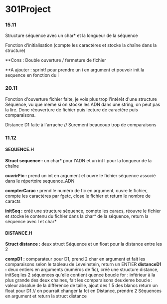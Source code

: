 # 301Project

### 15.11

Structure séquence avec un char* et la longueur de la séquence

Fonction d'initialisation (compte les caractères et stocke la chaîne dans la structure)

**Cons :
Double ouverture / fermeture de fichier

**A ajouter : 
sprintf pour prendre un i en argument et pouvoir init la sequence en fonction du i 
 
 
 
### 20.11

Fonction d'ouverture fichier faite, je vois plus trop l'intérêt d'une structure Séquence, vu que meme si on stocke les ADN dans une string, on peut pas la lire. Donc réouverture de fichier puis lecture de caractère puis comparaisons.

Distance D1 faite à l'arrache // Surement beaucoup trop de comparaisons



### 11.12

#### **SEQUENCE.H**
**Struct sequence :** un char* pour l'ADN et un int l pour la longueur de la chaîne

**ouvrirFic :** prend un int en argument et ouvre le fichier séquence associé dans le répertoire sequence_ADN

**compterCarac :** prend le numéro de fic en argument, ouvre le fichier, compte les caractères par fgetc, close le fichier et return le nombre de caracts

**initSeq :** créé une structure séquence, compte les caracs, réouvre le fichier et stocke le contenu du fichier dans la char* de la séquence, return la séquence avec l et char*



#### **DISTANCE.H**
**Struct distance :** deux struct Séquence et un float pour la distance entre les 2

**compD1 :** comparateur pour D1, prend 2 char en argument et fait les comparaisons selon le tableau de Leveinstein, return un ENTIER
**distanceD1 :**  deux entiers en arguments (numéros de fic), créé une structure distance, initSeq les 2 séquences qu'elle contient
quence 
boucle for : inférieur à la plus grande des deux chaines, fait les comparaisons
deuxieme boucle : valeur absolue de la différence de taille, ajout des 1.5 des blancs
return un float pour D1
// on pourrait changer la fct en Distance, prendre 2 Séquences en argument et return la struct distance 

